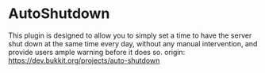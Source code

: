 # AutoShutdown
This plugin is designed to allow you to simply set a time to have the server shut down at the same time every day, without any manual intervention, and provide users ample warning before it does so.
origin: https://dev.bukkit.org/projects/auto-shutdown

